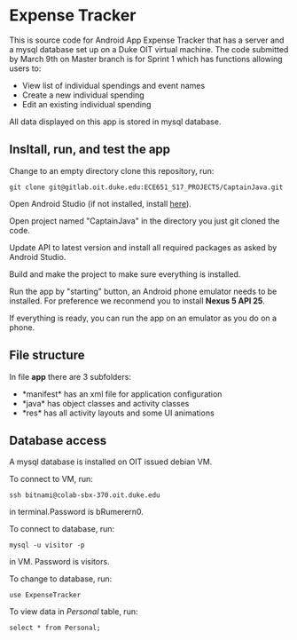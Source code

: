 # Expense Tracker
This is source code for Android App Expense Tracker that has a server and a mysql database set up on a Duke OIT virtual machine.
The code submitted by March 9th on Master branch is for Sprint 1 which has functions allowing users to:
<ul>
<li>View list of individual spendings and event names</li>
<li>Create a new individual spending</li>
<li>Edit an existing individual spending</li>
</ul>
All data displayed on this app is stored in mysql database. 

## Insltall, run, and test the app
Change to an empty directory clone this repository, run:
```
git clone git@gitlab.oit.duke.edu:ECE651_S17_PROJECTS/CaptainJava.git
```
 

Open Android Studio (if not installed, install [here](https://developer.android.com/studio/index.html?gclid=CjwKEAiA0fnFBRC6g8rgmICvrw0SJADx1_zASntPtDFk4kuUeoPWy__8XLeW76pvfyuSTsSKh2FBHxoCJw7w_wcB)).

Open project named "CaptainJava" in the directory you just git cloned the code.

Update API to latest version and install all required packages as asked by Android Studio. 

Build and make the project to make sure everything is installed.

Run the app by "starting" button, an Android phone emulator needs to be installed. For preference we reconmend you to install **Nexus 5 API 25**.

If everything is ready, you can run the app on an emulator as you do on a phone. 

## File structure
In file **app** there are 3 subfolders: 
<ul>
<li>*manifest* has an xml file for application configuration</li>
<li>*java* has object classes and activity classes</li>
<li>*res* has all activity layouts and some UI animations</li>
</ul>

## Database access
A mysql database is installed on OIT issued debian VM.

To connect to VM, run:
```
ssh bitnami@colab-sbx-370.oit.duke.edu
```
in terminal.Password is bRumerern0.

To connect to database, run:
```
mysql -u visitor -p
```
in VM. Password is visitors.

To change to database, run:
```
use ExpenseTracker
```

To view data in *Personal* table, run:
```
select * from Personal;
```